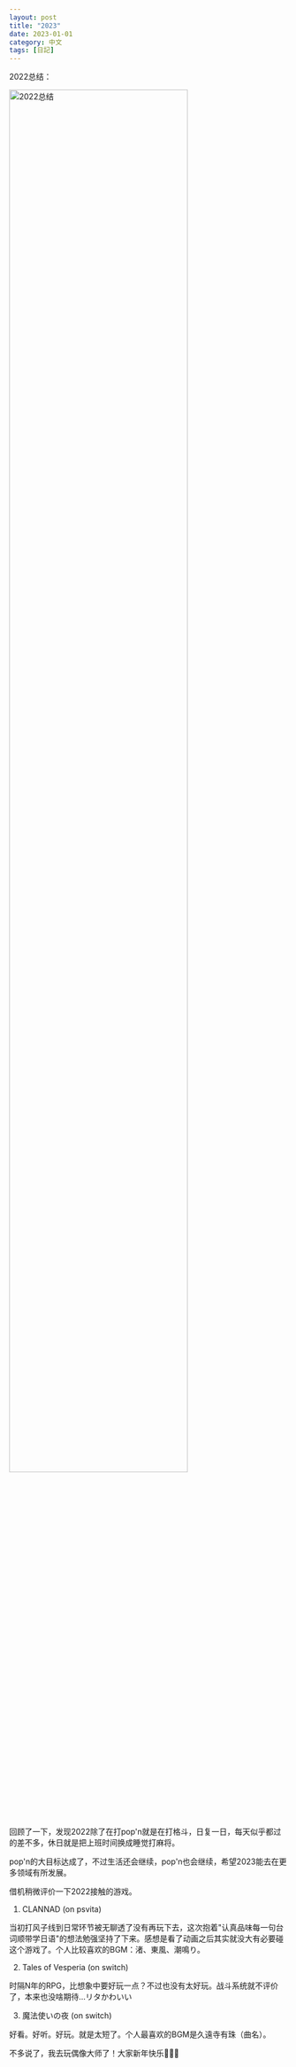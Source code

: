 ```yaml
---
layout: post
title: "2023"
date: 2023-01-01
category: 中文
tags: [日記]
---
```


2022总结：

<img style="width: 80%" src="{{ site.url }}/assets/2023-01-01/2022.png" alt="2022总结">

回顾了一下，发现2022除了在打pop'n就是在打格斗，日复一日，每天似乎都过的差不多，休日就是把上班时间换成睡觉打麻将。

pop'n的大目标达成了，不过生活还会继续，pop'n也会继续，希望2023能去在更多领域有所发展。

借机稍微评价一下2022接触的游戏。

1. CLANNAD (on psvita)

当初打风子线到日常环节被无聊透了没有再玩下去，这次抱着"认真品味每一句台词顺带学日语"的想法勉强坚持了下来。感想是看了动画之后其实就没大有必要碰这个游戏了。个人比较喜欢的BGM：渚、東風、潮鳴り。

2. Tales of Vesperia (on switch)

时隔N年的RPG，比想象中要好玩一点？不过也没有太好玩。战斗系统就不评价了，本来也没啥期待...リタかわいい

3. 魔法使いの夜 (on switch)

好看。好听。好玩。就是太短了。个人最喜欢的BGM是久遠寺有珠（曲名）。

不多说了，我去玩偶像大师了！大家新年快乐🌹🌹🌹
